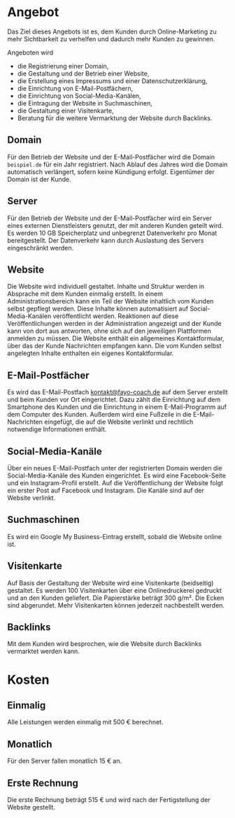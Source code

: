 # Angebot

Das Ziel dieses Angebots ist es, dem Kunden durch Online-Marketing zu mehr Sichtbarkeit zu verhelfen und dadurch mehr Kunden zu gewinnen.

Angeboten wird
- die Registrierung einer Domain,
- die Gestaltung und der Betrieb einer Website,
- die Erstellung eines Impressums und einer Datenschutzerklärung,
- die Einrichtung von E-Mail-Postfächern,
- die Einrichtung von Social-Media-Kanälen,
- die Eintragung der Website in Suchmaschinen,
- die Gestaltung einer Visitenkarte,
- Beratung für die weitere Vermarktung der Website durch Backlinks.

## Domain

Für den Betrieb der Website und der E-Mail-Postfächer wird die Domain `beispiel.de` für ein Jahr registriert.
Nach Ablauf des Jahres wird die Domain automatisch verlängert, sofern keine Kündigung erfolgt.
Eigentümer der Domain ist der Kunde.

## Server

Für den Betrieb der Website und der E-Mail-Postfächer wird ein Server eines externen Dienstleisters genutzt, der mit anderen Kunden geteilt wird.
Es werden 10 GB Speicherplatz und unbegrenzt Datenverkehr pro Monat bereitgestellt.
Der Datenverkehr kann durch Auslastung des Servers eingeschränkt werden.

## Website

Die Website wird individuell gestaltet. Inhalte und Struktur werden in Absprache mit dem Kunden einmalig erstellt.
In einem Administrationsbereich kann ein Teil der Website inhaltlich vom Kunden selbst gepflegt werden.
Diese Inhalte können automatisiert auf Social-Media-Kanälen veröffentlicht werden.
Reaktionen auf diese Veröffentlichungen werden in der Administration angezeigt und der Kunde kann von dort aus antworten,
ohne sich auf den jeweiligen Plattformen anmelden zu müssen.
Die Website enthält ein allgemeines Kontaktformular, über das der Kunde Nachrichten empfangen kann.
Die vom Kunden selbst angelegten Inhalte enthalten ein eigenes Kontaktformular.

## E-Mail-Postfächer

Es wird das E-Mail-Postfach kontakt@fayo-coach.de auf dem Server erstellt und beim Kunden vor Ort eingerichtet.
Dazu zählt die Einrichtung auf dem Smartphone des Kunden und die Einrichtung in einem E-Mail-Programm auf dem Computer des Kunden.
Außerdem wird eine Fußzeile in die E-Mail-Nachrichten eingefügt, die auf die Website verlinkt und rechtlich notwendige Informationen enthält.

## Social-Media-Kanäle

Über ein neues E-Mail-Postfach unter der registrierten Domain werden die Social-Media-Kanäle des Kunden eingerichtet.
Es wird eine Facebook-Seite und ein Instagram-Profil erstellt.
Auf die Veröffentlichung der Website folgt ein erster Post auf Facebook und Instagram.
Die Kanäle sind auf der Website verlinkt.

## Suchmaschinen

Es wird ein Google My Business-Eintrag erstellt, sobald die Website online ist.

## Visitenkarte

Auf Basis der Gestaltung der Website wird eine Visitenkarte (beidseitig) gestaltet.
Es werden 100 Visitenkarten über eine Onlinedruckerei gedruckt und an den Kunden geliefert.
Die Papierstärke beträgt 300 g/m². Die Ecken sind abgerundet.
Mehr Visitenkarten können jederzeit nachbestellt werden.

## Backlinks

Mit dem Kunden wird besprochen, wie die Website durch Backlinks vermarktet werden kann.

# Kosten

## Einmalig

Alle Leistungen werden einmalig mit 500 € berechnet.

## Monatlich

Für den Server fallen monatlich 15 € an.

## Erste Rechnung

Die erste Rechnung beträgt 515 € und wird nach der Fertigstellung der Website gestellt.